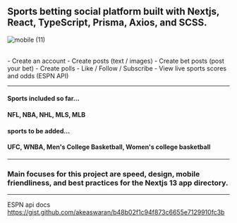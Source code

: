## Sports betting social platform built with Nextjs, React, TypeScript, Prisma, Axios, and SCSS. 
![mobile (11)](https://user-images.githubusercontent.com/84540947/235290179-9b963ed5-1543-4dc4-8480-bbf88db50c56.png)

<br />
- Create an account
- Create posts (text / images)
- Create bet posts (post your bet)
- Create polls
- Like / Follow / Subscribe
- View live sports scores and odds (ESPN API)

<hr />

#### Sports included so far...
 #### NFL, NBA, NHL, MLS, MLB 

#### sports to be added...
 #### UFC, WNBA, Men's College Basketball, Women's college basketball

<hr />


### Main focuses for this project are speed, design, mobile friendliness, and best practices for the Nextjs 13 app directory. 

<hr />

ESPN api docs 
https://gist.github.com/akeaswaran/b48b02f1c94f873c6655e7129910fc3b
